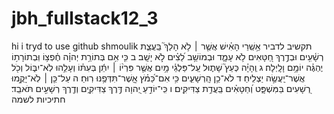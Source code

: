 # jbh_fullstack12_3
hi
i tryd to use github
shmoulik תקשיב לדביר
 אַ֥שְֽׁרֵי הָאִ֗ישׁ    אֲשֶׁ֤ר ׀ לֹ֥א הָלַךְ֮ בַּֽעֲצַ֪ת רְשָׁ֫עִ֥ים
וּבְדֶ֣רֶךְ חַ֭טָּאִים לֹ֥א עָמָ֑ד    וּבְמוֹשַׁ֥ב לֵ֝צִ֗ים לֹ֣א יָשָֽׁב׃
ב כִּ֤י אִ֥ם בְּתוֹרַ֥ת יְהוָ֗ה חֶ֫פְצ֥וֹ    וּֽבְתוֹרָת֥וֹ יֶהְגֶּ֗ה יוֹמָ֥ם וָלָֽיְלָה׃
ג וְֽהָיָ֗ה    כְּעֵץ֮ שָׁת֪וּל עַֽל־פַּלְגֵ֫י מָ֥יִם
אֲשֶׁ֤ר פִּרְי֨וֹ ׀ יִתֵּ֬ן בְּעִתּ֗וֹ וְעָלֵ֥הוּ לֹֽא־יִבּ֑וֹל    וְכֹ֖ל אֲשֶׁר־יַֽעֲשֶׂ֣ה יַצְלִֽיחַ׃
ד לֹא־כֵ֥ן הָֽרְשָׁעִ֑ים    כִּ֥י אִם־כַּ֝מֹּ֗ץ אֲֽשֶׁר־תִּדְּפֶ֥נּוּ רֽוּחַ׃
ה עַל־כֵּ֤ן ׀ לֹֽא־יָקֻ֣מוּ רְ֭שָׁעִים בַּמִּשְׁפָּ֑ט    וְ֝חַטָּאִ֗ים בַּֽעֲדַ֥ת צַדִּיקִֽים׃
ו כִּֽי־יוֹדֵ֣עַ יְ֭הוָה דֶּ֣רֶךְ צַדִּיקִ֑ים    וְדֶ֖רֶךְ רְשָׁעִ֣ים תֹּאבֵֽד׃
חתיכיות לשמה

